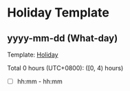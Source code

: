 # Holiday Template

## yyyy-mm-dd (What-day)

Template: [Holiday](Templates/Templates/Holiday-v1.md)

Total 0 hours (UTC+0800): ([0, 4) hours)
- [ ] hh:mm - hh:mm
